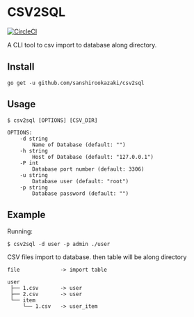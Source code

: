 # CSV2SQL
[![CircleCI](https://circleci.com/gh/sanshirookazaki/csv2sql.svg?style=svg)](https://circleci.com/gh/sanshirookazaki/csv2sql)

A CLI tool to csv import to database along directory.

## Install

```
go get -u github.com/sanshirookazaki/csv2sql
```

## Usage

```
$ csv2sql [OPTIONS] [CSV_DIR]

OPTIONS:
    -d string
        Name of Database (default: "")
    -h string
        Host of Database (default: "127.0.0.1")
    -P int
        Database port number (default: 3306)
    -u string
        Database user (default: "root")
    -p string
        Database password (default: "")
```

## Example
Running:
```
$ csv2sql -d user -p admin ./user
```

CSV files import to database. then table will be along directory
```
file             -> import table

user
 ├── 1.csv       -> user
 ├── 2.csv       -> user
 └── item
     └── 1.csv   -> user_item
```
